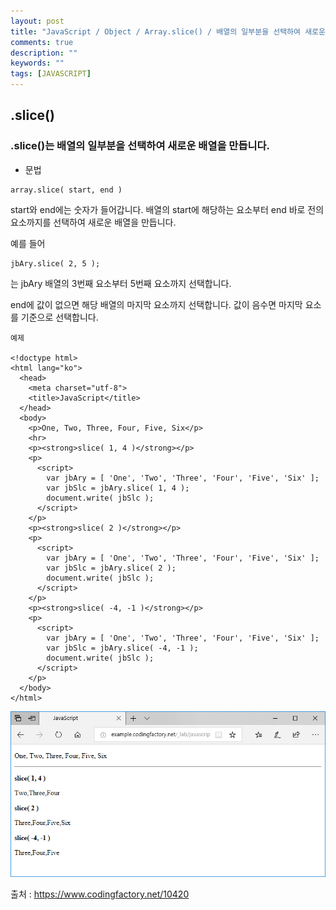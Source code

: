 ```yaml
---
layout: post
title: "JavaScript / Object / Array.slice() / 배열의 일부분을 선택하여 새로운 배열을 만드는 속성"
comments: true
description: ""
keywords: ""
tags: [JAVASCRIPT]
---
```


## .slice()

### .slice()는 배열의 일부분을 선택하여 새로운 배열을 만듭니다.

- 문법

```
array.slice( start, end )
```

start와 end에는 숫자가 들어갑니다. 배열의 start에 해당하는 요소부터 end 바로 전의 요소까지를 선택하여 새로운 배열을 만듭니다. 

예를 들어

```
jbAry.slice( 2, 5 );
```

는 jbAry 배열의 3번째 요소부터 5번째 요소까지 선택합니다.

end에 값이 없으면 해당 배열의 마지막 요소까지 선택합니다. 값이 음수면 마지막 요소를 기준으로 선택합니다.

```
예제

<!doctype html>
<html lang="ko">
  <head>
    <meta charset="utf-8">
    <title>JavaScript</title>
  </head>
  <body>
    <p>One, Two, Three, Four, Five, Six</p>
    <hr>
    <p><strong>slice( 1, 4 )</strong></p>
    <p>
      <script>
        var jbAry = [ 'One', 'Two', 'Three', 'Four', 'Five', 'Six' ];
        var jbSlc = jbAry.slice( 1, 4 );
        document.write( jbSlc );
      </script>
    </p>
    <p><strong>slice( 2 )</strong></p>
    <p>
      <script>
        var jbAry = [ 'One', 'Two', 'Three', 'Four', 'Five', 'Six' ];
        var jbSlc = jbAry.slice( 2 );
        document.write( jbSlc );
      </script>
    </p>
    <p><strong>slice( -4, -1 )</strong></p>
    <p>
      <script>
        var jbAry = [ 'One', 'Two', 'Three', 'Four', 'Five', 'Six' ];
        var jbSlc = jbAry.slice( -4, -1 );
        document.write( jbSlc );
      </script>
    </p>
  </body>
</html>
```

![JavaScript-slice-01](/images/javascript/JavaScript-slice-01.png)

출처 : https://www.codingfactory.net/10420